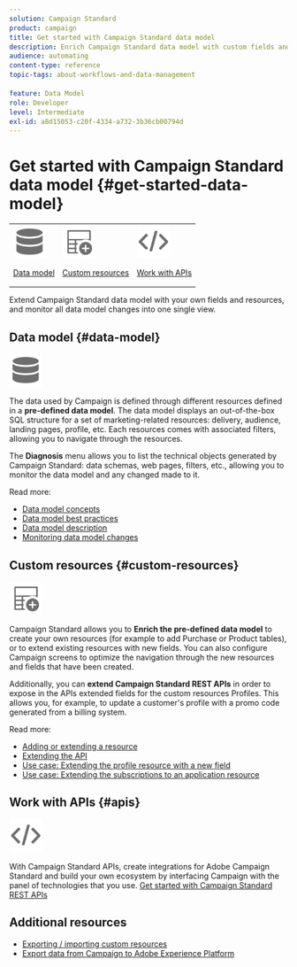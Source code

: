 ```yaml
---
solution: Campaign Standard
product: campaign
title: Get started with Campaign Standard data model
description: Enrich Campaign Standard data model with custom fields and resources, and extend REST APIs to expose extended fields.
audience: automating
content-type: reference
topic-tags: about-workflows-and-data-management

feature: Data Model
role: Developer
level: Intermediate
exl-id: a8d15053-c20f-4334-a732-3b36cb00794d
---
```

# Get started with Campaign Standard data model {#get-started-data-model}

<table>
<tr>
<td><img src="assets/do-not-localize/icon_datamodel.svg" width="60px"><p><a href="#data-model">Data model</a></p></td>
<td><img src="assets/do-not-localize/icon_custom.svg" width="60px"><p><a href="#custom-resources">Custom resources</a></p></td><td><img src="assets/do-not-localize/icon_api.svg" width="60px"><p><a href="#custom-resources">Work with APIs</a></p></td></tr>
</table>

Extend Campaign Standard data model with your own fields and resources, and monitor all data model changes into one single view.

## Data model {#data-model}

<img src="assets/do-not-localize/icon_datamodel.svg" width="60px">

The data used by Campaign is defined through different resources defined in a **pre-defined data model**. The data model displays an out-of-the-box SQL structure for a set of marketing-related resources: delivery, audience, landing pages, profile, etc. Each resources comes with associated filters, allowing you to navigate through the resources.

The **Diagnosis** menu allows you to list the technical objects generated by Campaign Standard: data schemas, web pages, filters, etc., allowing you to monitor the data model and any changed made to it.

Read more:

* [Data model concepts](../../developing/using/data-model-concepts.md)
* [Data model best practices](../../developing/using/data-model-best-practices.md)
* [Data model description](../../developing/using/datamodel-introduction.md)
* [Monitoring data model changes](../../developing/using/monitoring-data-model-changes.md)

## Custom resources {#custom-resources}

<img src="assets/do-not-localize/icon_custom.svg" width="60px">

Campaign Standard allows you to **Enrich the pre-defined data model** to create your own resources (for example to add Purchase or Product tables), or to extend existing resources with new fields. You can also configure Campaign screens to optimize the navigation through the new resources and fields that have been created.

Additionally, you can **extend Campaign Standard REST APIs** in order to expose in the APIs extended fields for the custom resources Profiles. This allows you, for example, to update a customer's profile with a promo code generated from a billing system.

Read more:

* [Adding or extending a resource](../../developing/using/key-steps-to-add-a-resource.md)
* [Extending the API](../../developing/using/about-extending-the-api.md)
* [Use case: Extending the profile resource with a new field](../../developing/using/extending-the-profile-resource-with-a-new-field.md)
* [Use case: Extending the subscriptions to an application resource](../../developing/using/extending-the-subscriptions-to-an-application-resource.md)

## Work with APIs {#apis}

<img src="assets/do-not-localize/icon_api.svg" width="60px">

With Campaign Standard APIs, create integrations for Adobe Campaign Standard and build your own ecosystem by interfacing Campaign with the panel of technologies that you use. [Get started with Campaign Standard REST APIs](../../api/using/get-started-apis.md)

## Additional resources

* [Exporting / importing custom resources](https://helpx.adobe.com/campaign/kb/acs-get-started-with-cusres.html)
* [Export data from Campaign to Adobe Experience Platform](../../integrating/using/export-campaign-data.md)
